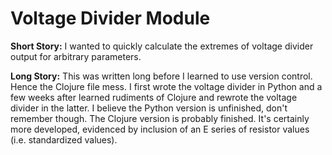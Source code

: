 # Voltage Divider Module

**Short Story:**
  I wanted to quickly calculate the extremes of voltage divider output for arbitrary parameters.

**Long Story:**
  This was written long before I learned to use version control. Hence the Clojure file mess. I first wrote the voltage divider in Python and a few weeks after learned rudiments of Clojure and rewrote the voltage divider in the latter. I believe the Python version is unfinished, don't remember though. The Clojure version is probably finished. It's certainly more developed, evidenced by inclusion of an E series of resistor values (i.e. standardized values).
